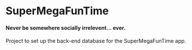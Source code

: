 SuperMegaFunTime
================

#### Never be somewhere socially irrelevent... ever.

Project to set up the back-end database for the SuperMegaFunTime app.
